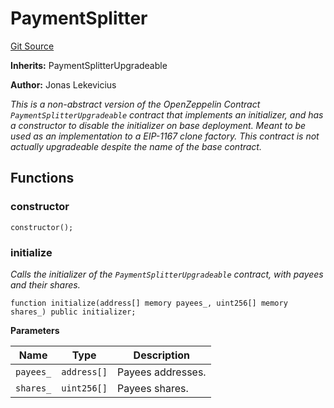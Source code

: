 # PaymentSplitter
[Git Source](https://github.com/orbland/orb/blob/7955ccc3c983c925780d5ee46f888378f75efa47/src/CustomPaymentSplitter.sol)

**Inherits:**
PaymentSplitterUpgradeable

**Author:**
Jonas Lekevicius

*This is a non-abstract version of the OpenZeppelin Contract `PaymentSplitterUpgradeable` contract that
implements an initializer, and has a constructor to disable the initializer on base deployment. Meant to be
used as an implementation to a EIP-1167 clone factory. This contract is not actually upgradeable despite
the name of the base contract.*


## Functions
### constructor


```solidity
constructor();
```

### initialize

*Calls the initializer of the `PaymentSplitterUpgradeable` contract, with payees and their shares.*


```solidity
function initialize(address[] memory payees_, uint256[] memory shares_) public initializer;
```
**Parameters**

|Name|Type|Description|
|----|----|-----------|
|`payees_`|`address[]`|  Payees addresses.|
|`shares_`|`uint256[]`|  Payees shares.|


